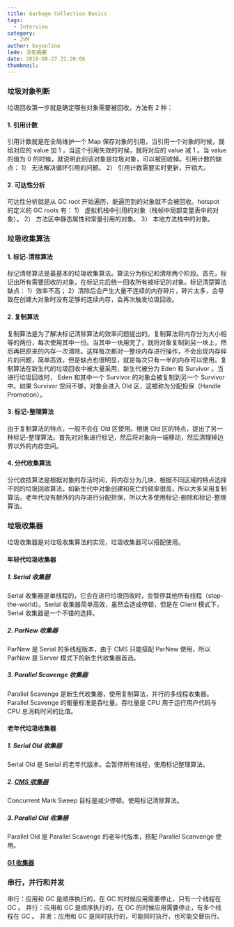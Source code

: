 ```yaml
---
title: Garbage Collection Basics
tags:
  - Interview
category:
  - JVM
author: bsyonline
lede: 没有摘要
date: 2018-08-27 22:20:06
thumbnail:
---
```


### 垃圾对象判断
垃圾回收第一步就是确定哪些对象需要被回收，方法有 2 种：
#### 1. 引用计数

引用计数就是在全局维护一个 Map 保存对象的引用，当引用一个对象的时候，就给对应的 value 加 1 ，当这个引用失效的时候，就将对应的 value 减 1 。当 value 的值为 0 的时候，就说明此刻该对象是垃圾对象，可以被回收掉。引用计数的缺点：
1） 无法解决循环引用的问题。
2） 引用计数需要实时更新，开销大。

#### 2. 可达性分析

可达性分析就是从 GC root 开始遍历，能遍历到的对象就不会被回收。hotspot 的定义的 GC roots 有：
1） 虚拟机栈中引用的对象（栈帧中局部变量表中的对象）。
2） 方法区中静态属性和常量引用的对象。
3） 本地方法栈中的对象。

### 垃圾收集算法

#### 1. 标记-清除算法

标记清除算法是最基本的垃圾收集算法。算法分为标记和清除两个阶段。首先，标记出所有需要回收的对象，在标记完后统一回收所有被标记的对象。标记清楚算法缺点：
1）效率不高；
2）清除后会产生大量不连续的内存碎片，碎片太多，会导致在创建大对象时没有足够的连续内存，会再次触发垃圾回收。

#### 2. 复制算法

复制算法是为了解决标记清除算法的效率问题提出的。复制算法将内存分为大小相等的两份，每次使用其中一份。当其中一块用完了，就将对象复制到另一块上，然后再把原来的内存一次清除。这样每次都对一整块内存进行操作，不会出现内存碎片的问题，简单高效，但是缺点也很明显，就是每次只有一半的内存可以使用。复制算法在新生代的垃圾回收中被大量采用，新生代被分为 Eden 和 Survivor 。当进行垃圾回收时， Eden 和其中一个 Survivor 的对象会被复制到另一个 Survivor 中。如果 Survivor 空间不够，对象会进入 Old 区，这被称为分配担保（Handle Promotion）。

#### 3. 标记-整理算法

由于复制算法的特点，一般不会在 Old 区使用。根据 Old 区的特点，提出了另一种标记-整理算法。首先对对象进行标记，然后将对象向一端移动，然后清理掉边界以外的内存空间。

#### 4. 分代收集算法

分代收技算法是根据对象的存活时间，将内存分为几块，根据不同区域的特点选择不同的垃圾回收算法。如新生代中对象创建和死亡的频率很高，所以大多采用复制算法。老年代没有额外的内存进行分配担保，所以大多使用标记-删除和标记-整理算法。

### 垃圾收集器

垃圾收集器是对垃圾收集算法的实现，垃圾收集器可以搭配使用。
#### 年轻代垃圾收集器

##### 1. Serial 收集器

Serial 收集器是单线程的，它会在进行垃圾回收时，会暂停其他所有线程（stop-the-world）。Serial 收集器简单高效，虽然会造成停顿，但是在 Client 模式下，Serial 收集器是一个不错的选择。

##### 2. ParNew 收集器

ParNew 是 Serial 的多线程版本，由于 CMS 只能搭配 ParNew 使用，所以 ParNew 是 Server 模式下的新生代收集器首选。

##### 3. Parallel Scavenge 收集器

Parallel Scavenge 是新生代收集器，使用复制算法，并行的多线程收集器。Parallel Scavenge 的衡量标准是吞吐量。吞吐量是 CPU 用于运行用户代码与 CPU 总消耗时间的比值。

#### 老年代垃圾收集器

##### 1. Serial Old 收集器

Serial Old 是 Serial 的老年代版本。会暂停所有线程，使用标记整理算法。

##### 2. [CMS 收集器](../../../../2020/02/23/cms-garbage-collector)

Concurrent Mark Sweep 目标是减少停顿。使用标记清除算法。

##### 3. Parallel Old 收集器

Parallel Old 是 Parallel Scavenge 的老年代版本，搭配 Parallel Scanvenge 使用。

#### [G1 收集器](../../../../2020/02/23/g1-garbage-collector)


### 串行，并行和并发
串行：应用和 GC 是顺序执行的，在 GC 的时候应用需要停止，只有一个线程在 GC 。
并行：应用和 GC 是顺序执行的，在 GC 的时候应用需要停止，有多个线程在 GC 。
并发：应用和 GC 是同时执行的，可能同时执行，也可能交替执行。
